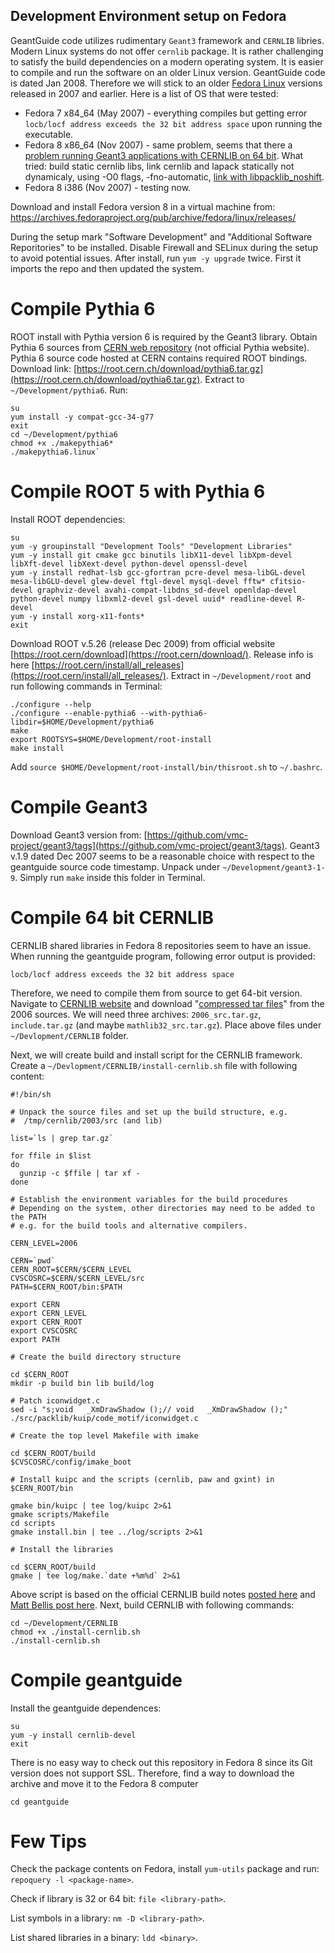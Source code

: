 Development Environment setup on Fedora
---------------------------------------

GeantGuide code utilizes rudimentary `Geant3` framework and `CERNLIB` libries. Modern Linux systems do not offer `cernlib` package. It is rather  challenging to satisfy the build dependencies on a modern operating system. It is easier to compile and run the software on an older Linux version. GeantGuide code is dated Jan 2008. Therefore we will stick to an older [Fedora Linux](https://en.wikipedia.org/wiki/Fedora_Linux_release_history) versions released in 2007 and earlier. Here is a list of OS that were tested:

* Fedora 7 x84_64 (May 2007) - everything compiles but getting error `locb/locf address exceeds the 32 bit address space` upon running the executable.
* Fedora 8 x86_64 (Nov 2007) - same problem, seems that there a [problem running Geant3 applications with CERNLIB on 64 bit](https://mailman.jlab.org/pipermail/halld-offline/2012-December/001214.html). What tried: build static cernlib libs, link cernlib and lapack statically not dynamicaly, using -O0 flags, -fno-automatic, [link with libpacklib_noshift](https://root-forum.cern.ch/t/h2root-with-amd-x2/4104/3).
* Fedora 8 i386 (Nov 2007) - testing now.

Download and install Fedora version 8 in a virtual machine from:
https://archives.fedoraproject.org/pub/archive/fedora/linux/releases/

During the setup mark "Software Development" and "Additional Software Reporitories" to be installed. Disable Firewall and SELinux during the setup to avoid potential issues. After install, run `yum -y upgrade` twice. First it imports the repo and then updated the system.


Compile Pythia 6
================

ROOT install with Pythia version 6 is required by the Geant3 library. Obtain Pythia 6 sources from [CERN web repository](https://root.cern.ch/download/) (not official Pythia website). Pythia 6 source code hosted at CERN contains required ROOT bindings. Download link: [https://root.cern.ch/download/pythia6.tar.gz](https://root.cern.ch/download/pythia6.tar.gz). Extract to `~/Development/pythia6`. Run:
```
su
yum install -y compat-gcc-34-g77
exit
cd ~/Development/pythia6
chmod +x ./makepythia6*
./makepythia6.linux`
```


Compile ROOT 5 with Pythia 6
============================

Install ROOT dependencies:

```
su
yum -y groupinstall "Development Tools" "Development Libraries"
yum -y install git cmake gcc binutils libX11-devel libXpm-devel libXft-devel libXext-devel python-devel openssl-devel
yum -y install redhat-lsb gcc-gfortran pcre-devel mesa-libGL-devel mesa-libGLU-devel glew-devel ftgl-devel mysql-devel fftw* cfitsio-devel graphviz-devel avahi-compat-libdns_sd-devel openldap-devel python-devel numpy libxml2-devel gsl-devel uuid* readline-devel R-devel
yum -y install xorg-x11-fonts*
exit
```

Download ROOT v.5.26 (release Dec 2009)  from official website [https://root.cern/download](https://root.cern/download/). Release info is here [https://root.cern/install/all_releases](https://root.cern/install/all_releases/). Extract in `~/Development/root` and run following commands in Terminal:

```
./configure --help
./configure --enable-pythia6 --with-pythia6-libdir=$HOME/Development/pythia6
make
export ROOTSYS=$HOME/Development/root-install
make install
```

Add `source $HOME/Development/root-install/bin/thisroot.sh` to `~/.bashrc`.


Compile Geant3
==============

Download Geant3 version from: [https://github.com/vmc-project/geant3/tags](https://github.com/vmc-project/geant3/tags). Geant3 v.1.9 dated Dec 2007 seems to be a reasonable choice with respect to the geantguide source code timestamp. Unpack under `~/Development/geant3-1-9`. Simply run `make` inside this folder in Terminal.

Compile 64 bit CERNLIB
======================

CERNLIB shared libraries in Fedora 8 repositories seem to have an issue. When running the geantguide program, following error output is provided:
```
locb/locf address exceeds the 32 bit address space
```

Therefore, we need to compile them from source to get 64-bit version. Navigate to [CERNLIB website](https://cernlib.web.cern.ch/cernlib/) and download "[compressed tar files](https://cernlib.web.cern.ch/cernlib/download/2006_source/tar/)" from the 2006 sources. We will need three archives: `2006_src.tar.gz`, `include.tar.gz` (and maybe `mathlib32_src.tar.gz`). Place above files under `~/Devlopment/CERNLIB` folder.

Next, we will create build and install script for the CERNLIB framework. Create a `~/Devlopment/CERNLIB/install-cernlib.sh` file with following content:

```
#!/bin/sh

# Unpack the source files and set up the build structure, e.g.
#  /tmp/cernlib/2003/src (and lib)

list=`ls | grep tar.gz`

for ffile in $list
do
  gunzip -c $ffile | tar xf -
done

# Establish the environment variables for the build procedures
# Depending on the system, other directories may need to be added to the PATH
# e.g. for the build tools and alternative compilers.

CERN_LEVEL=2006

CERN=`pwd`
CERN_ROOT=$CERN/$CERN_LEVEL
CVSCOSRC=$CERN/$CERN_LEVEL/src
PATH=$CERN_ROOT/bin:$PATH

export CERN
export CERN_LEVEL
export CERN_ROOT 
export CVSCOSRC
export PATH

# Create the build directory structure

cd $CERN_ROOT
mkdir -p build bin lib build/log

# Patch iconwidget.c
sed -i "s;void   _XmDrawShadow ();// void   _XmDrawShadow ();" ./src/packlib/kuip/code_motif/iconwidget.c

# Create the top level Makefile with imake

cd $CERN_ROOT/build
$CVSCOSRC/config/imake_boot

# Install kuipc and the scripts (cernlib, paw and gxint) in $CERN_ROOT/bin

gmake bin/kuipc | tee log/kuipc 2>&1
gmake scripts/Makefile
cd scripts
gmake install.bin | tee ../log/scripts 2>&1

# Install the libraries

cd $CERN_ROOT/build
gmake | tee log/make.`date +%m%d` 2>&1
```

Above script is based on the official CERNLIB build notes [posted here](https://cernlib.web.cern.ch/cernlib/install/install.html) and [Matt Bellis post here](https://halldweb.jlab.org/wiki/index.php/CERNLIB_Installation). Next, build CERNLIB with following commands:

```
cd ~/Development/CERNLIB
chmod +x ./install-cernlib.sh
./install-cernlib.sh
```


Compile geantguide
==================

Install the geantguide dependences:

```
su
yum -y install cernlib-devel
exit
```

There is no easy way to check out this repository in Fedora 8 since its Git version does not support SSL. Therefore, find a way to download the archive and move it to the Fedora 8 computer

```
cd geantguide
```

Few Tips
==================

Check the package contents on Fedora, install `yum-utils` package and run: `repoquery -l <package-name>`.

Check if library is 32 or 64 bit: `file <library-path>`.

List symbols in a library: `nm -D <library-path>`.

List shared libraries in a binary: `ldd <binary>`.
